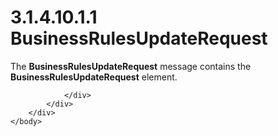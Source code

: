 <html dir="LTR" xmlns:mshelp="http://msdn.microsoft.com/mshelp" xmlns:ddue="http://ddue.schemas.microsoft.com/authoring/2003/5" xmlns:xlink="http://www.w3.org/1999/xlink" xmlns:tool="http://www.microsoft.com/tooltip">
    <head>
        <meta http-equiv="Content-Type" content="text/html; CHARSET=utf-8"></meta>
        <meta name="save" content="history"></meta>
        <title>3.1.4.10.1.1 BusinessRulesUpdateRequest</title>
        <xml>
            <mshelp:toctitle title="3.1.4.10.1.1 BusinessRulesUpdateRequest"></mshelp:toctitle>
            <mshelp:rltitle title="[MS-SSMDSWS-15]: BusinessRulesUpdateRequest"></mshelp:rltitle>
            <mshelp:keyword index="A" term="22947738-fb36-457d-9811-c1ab559eb6f4"></mshelp:keyword>
            <mshelp:attr name="DCSext.ContentType" value="open specification"></mshelp:attr>
            <mshelp:attr name="AssetID" value="22947738-fb36-457d-9811-c1ab559eb6f4"></mshelp:attr>
            <mshelp:attr name="TopicType" value="kbRef"></mshelp:attr>
            <mshelp:attr name="DCSext.Title" value="[MS-SSMDSWS-15]: BusinessRulesUpdateRequest" />
        </xml>
    </head>
    <body>
        <div id="header">
            <h1 class="heading">3.1.4.10.1.1 BusinessRulesUpdateRequest</h1>
        </div>
        <div id="mainSection">
            <div id="mainBody">
                <div id="allHistory" class="saveHistory"></div>
                <div id="sectionSection0" class="section" name="collapseableSection">
                    

<p>The <b>BusinessRulesUpdateRequest</b> message contains the <b>BusinessRulesUpdateRequest</b>
element.</p>


                </div>
            </div>
        </div>
    </body>
</html>